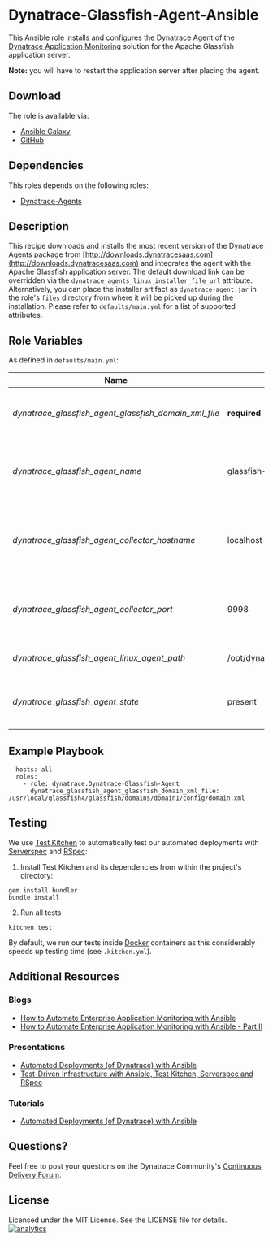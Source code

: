 # Dynatrace-Glassfish-Agent-Ansible

This Ansible role installs and configures the Dynatrace Agent of the [Dynatrace Application Monitoring](http://www.dynatrace.com/en/products/application-monitoring.html) solution for the Apache Glassfish application server.

**Note:** you will have to restart the application server after placing the agent.

## Download

The role is available via:

- [Ansible Galaxy](https://galaxy.ansible.com/list#/roles/4942)
- [GitHub](https://github.com/Dynatrace/Dynatrace-Glassfish-Agent-Ansible)

## Dependencies

This roles depends on the following roles:

- [Dynatrace-Agents](https://galaxy.ansible.com/list#/roles/2620)

## Description

This recipe downloads and installs the most recent version of the Dynatrace Agents package from [http://downloads.dynatracesaas.com](http://downloads.dynatracesaas.com) and integrates the agent with the Apache Glassfish application server. The default download link can be overridden via the `dynatrace_agents_linux_installer_file_url` attribute. Alternatively, you can place the installer artifact as `dynatrace-agent.jar` in the role's `files` directory from where it will be picked up during the installation. Please refer to `defaults/main.yml` for a list of supported attributes.

## Role Variables

As defined in ```defaults/main.yml```:

| Name                                                  | Default                                  | Description |
|-------------------------------------------------------|------------------------------------------|-------------|
| *dynatrace_glassfish_agent_glassfish_domain_xml_file* | **required**                             | The name of the `domain.xml` file to be modified. |
| *dynatrace_glassfish_agent_name*                      | glassfish-agent                          | The name of the Glassfish Agent as it appears in Dynatrace. |
| *dynatrace_glassfish_agent_collector_hostname*        | localhost                                | The location of the collector the Agent shall connect to. |
| *dynatrace_glassfish_agent_collector_port*            | 9998                                     | The port on the collector the Agent shall connect to. |
| *dynatrace_glassfish_agent_linux_agent_path*          | /opt/dynatrace/agent/lib64/libdtagent.so | The path to the Agent libary. |
| *dynatrace_glassfish_agent_state*                     | present                                  | Whether the Agent shall be ```present``` or ```absent```. |

## Example Playbook

```
- hosts: all
  roles:
    - role: dynatrace.Dynatrace-Glassfish-Agent
      dynatrace_glassfish_agent_glassfish_domain_xml_file: /usr/local/glassfish4/glassfish/domains/domain1/config/domain.xml
```

## Testing

We use [Test Kitchen](http://kitchen.ci) to automatically test our automated deployments with [Serverspec](http://serverspec.org) and [RSpec](http://rspec.info/):

1) Install Test Kitchen and its dependencies from within the project's directory:

```
gem install bundler
bundle install
```

2) Run all tests

```
kitchen test
```

By default, we run our tests inside [Docker](https://www.docker.com/) containers as this considerably speeds up testing time (see `.kitchen.yml`).

## Additional Resources

### Blogs

- [How to Automate Enterprise Application Monitoring with Ansible](http://apmblog.dynatrace.com/2015/03/04/how-to-automate-enterprise-application-monitoring-with-ansible/)
- [How to Automate Enterprise Application Monitoring with Ansible - Part II](http://apmblog.dynatrace.com/2015/04/23/how-to-automate-enterprise-application-monitoring-with-ansible-part-ii/)

### Presentations

- [Automated Deployments (of Dynatrace) with Ansible](http://www.slideshare.net/MartinEtmajer/automated-deployments-with-ansible)
- [Test-Driven Infrastructure with Ansible, Test Kitchen, Serverspec and RSpec](http://www.slideshare.net/MartinEtmajer/testing-ansible-roles-with-test-kitchen-serverspec-and-rspec-48185017)

### Tutorials

- [Automated Deployments (of Dynatrace) with Ansible](https://community.compuwareapm.com/community/display/LEARN/Tutorials+on+Automated+Deployments#TutorialsonAutomatedDeployments-ansible)

## Questions?

Feel free to post your questions on the Dynatrace Community's [Continuous Delivery Forum](https://answers.dynatrace.com/spaces/148/open-q-a_2.html?topics=continuous%20delivery).

## License

Licensed under the MIT License. See the LICENSE file for details.
[![analytics](https://www.google-analytics.com/collect?v=1&t=pageview&_s=1&dl=https%3A%2F%2Fgithub.com%2FdynaTrace&dp=%2FDynatrace-Glassfish-Agent-Ansible&dt=Dynatrace-Glassfish-Agent-Ansible&_u=Dynatrace~&cid=github.com%2FdynaTrace&tid=UA-54510554-5&aip=1)]()
